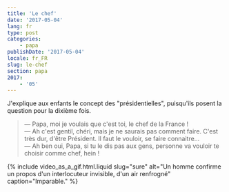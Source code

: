 ```yaml
---
title: 'Le chef'
date: '2017-05-04'
lang: fr
type: post
categories:
    - papa
publishDate: '2017-05-04'
locale: fr_FR
slug: le-chef
section: papa
2017:
    - '05'
---
```


J'explique aux enfants le concept des "présidentielles", puisqu'ils posent la question pour la dixième fois.

<!--more-->

> — Papa, moi je voulais que c'est toi, le chef de la France !  
> — Ah c'est gentil, chéri, mais je ne saurais pas comment faire. C'est très dur, d'être Président. Il faut le vouloir, se faire connaitre…  
> — Ah ben oui, Papa, si tu le dis pas aux gens, personne va vouloir te choisir comme chef, hein !  

{% include video_as_a_gif.html.liquid
    slug="sure"
    alt="Un homme confirme un propos d'un interlocuteur invisible, d'un air renfrogné"
    caption="Imparable."
%}